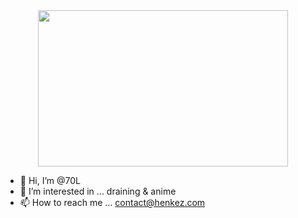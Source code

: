 <div id="header" align="center">
  <img src="https://64.media.tumblr.com/04dc681e5c6ae37beef3f2571fd54b59/tumblr_nebuf3JyGd1tq8x5uo1_500.gifv" width="400px" height="250px">
</div>

- 👋 Hi, I’m @70L
- 👀 I’m interested in ... draining & anime
- 📫 How to reach me ... contact@henkez.com

<!---
70L/70L is a ✨ special ✨ repository because its `README.md` (this file) appears on your GitHub profile.
You can click the Preview link to take a look at your changes.
--->
